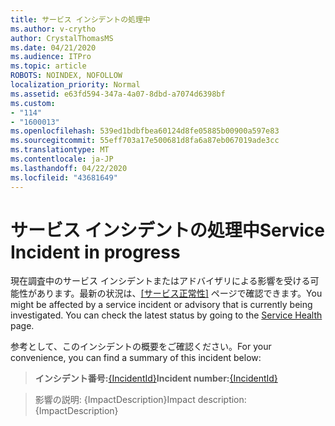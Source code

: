 ```yaml
---
title: サービス インシデントの処理中
ms.author: v-crytho
author: CrystalThomasMS
ms.date: 04/21/2020
ms.audience: ITPro
ms.topic: article
ROBOTS: NOINDEX, NOFOLLOW
localization_priority: Normal
ms.assetid: e63fd594-347a-4a07-8dbd-a7074d6398bf
ms.custom:
- "114"
- "1600013"
ms.openlocfilehash: 539ed1bdbfbea60124d8fe05885b00900a597e83
ms.sourcegitcommit: 55eff703a17e500681d8fa6a87eb067019ade3cc
ms.translationtype: MT
ms.contentlocale: ja-JP
ms.lasthandoff: 04/22/2020
ms.locfileid: "43681649"
---
```

# <a name="service-incident-in-progress"></a><span data-ttu-id="291a7-102">サービス インシデントの処理中</span><span class="sxs-lookup"><span data-stu-id="291a7-102">Service Incident in progress</span></span>

<span data-ttu-id="291a7-p101">現在調査中のサービス インシデントまたはアドバイザリによる影響を受ける可能性があります。最新の状況は、[[サービス正常性]](https://admin.microsoft.com/adminportal/home#/servicehealth) ページで確認できます。</span><span class="sxs-lookup"><span data-stu-id="291a7-p101">You might be affected by a service incident or advisory that is currently being investigated. You can check the latest status by going to the [Service Health](https://admin.microsoft.com/adminportal/home#/servicehealth) page.</span></span>
  
<span data-ttu-id="291a7-105">参考として、このインシデントの概要をご確認ください。</span><span class="sxs-lookup"><span data-stu-id="291a7-105">For your convenience, you can find a summary of this incident below:</span></span>
  
> <span data-ttu-id="291a7-106">**インシデント番号:**[{IncidentId}](https://admin.microsoft.com/adminportal/home#/servicehealth)</span><span class="sxs-lookup"><span data-stu-id="291a7-106">**Incident number:**[{IncidentId}](https://admin.microsoft.com/adminportal/home#/servicehealth)</span></span>
    
> <span data-ttu-id="291a7-107">影響の説明: {ImpactDescription}</span><span class="sxs-lookup"><span data-stu-id="291a7-107">Impact description: {ImpactDescription}</span></span>
